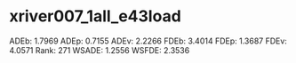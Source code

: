 # xriver007_1all_e43load

ADEb: 1.7969
ADEp: 0.7155
ADEv: 2.2266
FDEb: 3.4014
FDEp: 1.3687
FDEv: 4.0571
Rank: 271
WSADE: 1.2556
WSFDE: 2.3536